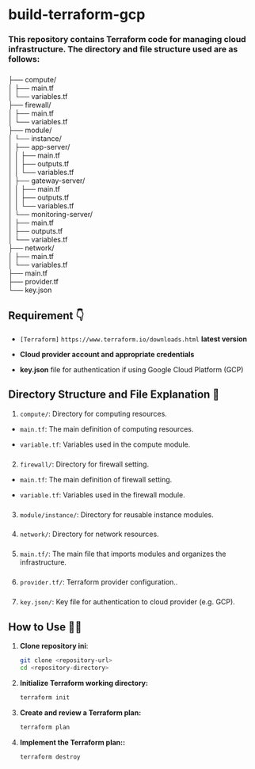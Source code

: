 # build-terraform-gcp

###

### This repository contains Terraform code for managing cloud infrastructure. The directory and file structure used are as follows:

###

├── compute/<br>
 │ ├── main.tf<br>
│ └── variables.tf<br>
├── firewall/<br>
│ ├── main.tf<br>
│ └── variables.tf<br>
├── module/<br>
│ └── instance/<br>
│ ├── app-server/<br>
│ │ ├── main.tf<br>
│ │ ├── outputs.tf<br>
│ │ └── variables.tf<br>
│ ├── gateway-server/<br>
│ │ ├── main.tf<br>
│ │ ├── outputs.tf<br>
│ │ └── variables.tf<br>
│ └── monitoring-server/<br>
│ ├── main.tf<br>
│ ├── outputs.tf<br>
│ └── variables.tf<br>
├── network/<br>
│ ├── main.tf<br>
│ └── variables.tf<br>
├── main.tf<br>
├── provider.tf<br>
└── key.json<br>

###

<h2>Requirement 👇</h2>

- `[Terraform]` ```https://www.terraform.io/downloads.html``` **latest version**
 
- **Cloud provider account and appropriate credentials**
 
- **key.json** file for authentication if using Google Cloud Platform (GCP)

###

<h2>Directory Structure and File Explanation 🧩</h2>

1) `compute/`: Directory for computing resources.

- `main.tf`: The main definition of computing resources.

- `variable.tf`: Variables used in the compute module.<br>

###

2) `firewall/`: Directory for firewall setting.

- `main.tf`: The main definition of firewall setting.

- `variable.tf`: Variables used in the firewall module.<br>

###

3) `module/instance/`: Directory for reusable instance modules.<br>

###

4) `network/`: Directory for network resources.<br>

###

5) `main.tf/`: The main file that imports modules and organizes the infrastructure.<br>

###

6) `provider.tf/`: Terraform provider configuration..<br>

###

7) `key.json/`: Key file for authentication to cloud provider (e.g. GCP).

###

<h2>How to Use 🕵️‍♂️</h2>

1. **Clone repository ini**:
   ```bash
   git clone <repository-url>
   cd <repository-directory>
   ```
2. **Initialize Terraform working directory:**
   ```bash
   terraform init
   ```
3. **Create and review a Terraform plan:**
   ```bash
   terraform plan
   ```
4. **Implement the Terraform plan::**
   ```bash
   terraform destroy
   ```
